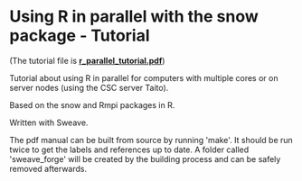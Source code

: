Using R in parallel with the snow package - Tutorial
====================================================



(The tutorial file is **[r_parallel_tutorial.pdf](https://github.com/carlosp420/R-parallel-tutorial/raw/master/r_parallel_tutorial.pdf)**)

Tutorial about using R in parallel for computers with multiple cores or 
on server nodes (using the CSC server Taito).

Based on the snow and Rmpi packages in R.

Written with Sweave.

The pdf manual can be built from source by running 'make'. It should be run 
twice to get the labels and references up to date. A folder called
'sweave_forge' will be created by the building process and can be safely 
removed afterwards.
